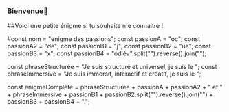 ### Bienvenue👋
##Voici une petite énigme si tu souhaite me connaitre !

#const nom = "enigme des passions";
const passionA = "oc";
const passionA2 = "de";
const passionB1 = "j";
const passionB2 = "ue";
const passionB3 = "x";
const passionB4 = "odiév".split("").reverse().join("");

const phraseStructurée = "Je suis structuré et universel, je suis le ";
const phraseImmersive = "Je suis immersif, interactif et créatif, je suis le ";

const enigmeComplète =
  phraseStructurée +
  passionA +
  passionA2 +
  " et " +
  phraseImmersive +
  passionB1 +
  passionB2.split("").reverse().join("") +
  passionB3 +
  passionB4 +
  ".";
<!--
**eva-dpr2004/eva-dpr2004** is a ✨ _special_ ✨ repository because its `README.md` (this file) appears on your GitHub profile.

Here are some ideas to get you started:

- 🔭 I’m currently working on ...
- 🌱 I’m currently learning ...
- 👯 I’m looking to collaborate on ...
- 🤔 I’m looking for help with ...
- 💬 Ask me about ...
- 📫 How to reach me: ...
- 😄 Pronouns: ...
- ⚡ Fun fact: ...
-->
